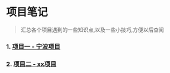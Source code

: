 # 项目笔记
> 汇总各个项目遇到的一些知识点,以及一些小技巧,方便以后查阅

### 1. [项目一 - 宁波项目](/pages/note/front/project-note/project1/)

### 2. [项目二 - xx项目](/pages/note/front/project-note/project2/)